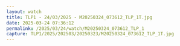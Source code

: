 ```yaml
---
layout: watch
title: TLP1 - 24/03/2025 - M20250324_073612_TLP_1T.jpg
date: 2025-03-24 07:36:12
permalink: /2025/03/24/watch/M20250324_073612_TLP_1
capture: TLP1/2025/202503/20250323/M20250324_073612_TLP_1T.jpg
---
```

